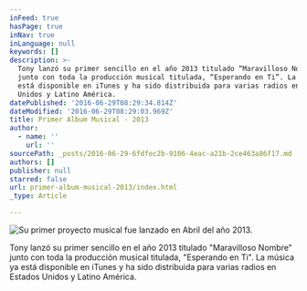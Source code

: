 ```yaml
---
inFeed: true
hasPage: true
inNav: true
inLanguage: null
keywords: []
description: >-
  Tony lanzó su primer sencillo en el año 2013 titulado “Maravilloso Nombre”
  junto con toda la producción musical titulada, “Esperando en Ti”. La música ya
  está disponible en iTunes y ha sido distribuida para varias radios en Estados
  Unidos y Latino América.
datePublished: '2016-06-29T08:29:34.814Z'
dateModified: '2016-06-29T08:29:03.969Z'
title: Primer Album Musical - 2013
author:
  - name: ''
    url: ''
sourcePath: _posts/2016-06-29-6fdfec2b-9106-4eac-a21b-2ce463a86f17.md
authors: []
publisher: null
starred: false
url: primer-album-musical-2013/index.html
_type: Article

---
```

![Su primer proyecto musical fue lanzado en Abril del año 2013.](https://the-grid-user-content.s3-us-west-2.amazonaws.com/a5110fd9-5012-44b0-ab42-e2b7702f9649.jpg)

Tony lanzó su primer sencillo en el año 2013 titulado "Maravilloso Nombre" junto con toda la producción musical titulada, "Esperando en Ti". La música ya está disponible en iTunes y ha sido distribuida para varias radios en Estados Unidos y Latino América.